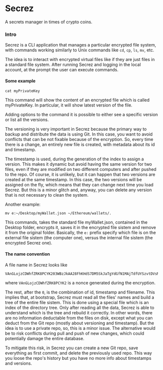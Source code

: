 # Secrez
A secrets manager in times of crypto coins.

### Intro

Secrez is a CLI application that manages a particular encrypted file system, with commands working similarly to Unix commands like `cd`, `cp`, `ls`, `mv`, etc.

The idea is to interact with encrypted virtual files like if they are just files in a standard file system. After running Secrez and logging in the local account, at the prompt the user can execute commands.

#### Some example

```
cat myPrivateKey
```

This command will show the content of an encrypted file which is called myPrivateKey. In particular, it will show latest version of the file.

Adding options to the command it is possible to either see a specific version or list all the versions.

The versioning is very important in Secrez because the primary way to backup and distribute the data is using Git. In this case, you want to avoid conflicts that can be not fixable because of the encryption. So, every time there is a change, an entirely new file is created, with metadata about its id and timestamp. 

The timestamp is used, during the generation of the index to assign a version. This makes it dynamic but avoid having the same version for two files, even if they are modified on two different computers and after pushed to the repo. Of course, it is unlikely, but it can happen that two versions are created at the same timestamp. In this case, the two versions will be assigned on the fly, which means that they can change next time you load Secrez. But this is a minor glitch and, anyway, you can delete any version that is not necessary to clean the system.

Another example:

```
mv e:~/Desktop/myWallet.json ~/Ethereum/wallets/. 
```
 
This commands, takes the standard file myWallet.json, contained in the Desktop folder, encrypts it, saves it in the encrypted file sistem and remove it from the original folder. Basically, the `e:` prefix specify which file is on the external file sistem (the computer one), versus the internal file sistem (the encrypted Secrez one).

#### The name convention

A file name in Secrez looks like 
```
VAnGLojzCDWhfZRK8PCYK203WBzJkAA28FhKHdS7DM5SkJaTgYdGfN1MAjTdfUYSzvtDVsMJvGodoHWzMuK6zr
```
where `VAnGLojzCDWhfZRK8PCYK2` is a nonce generated during the encryption.

The rest, after the `0`, is the combination of id, timestamp and filename. This implies that, at bootstrap, Secrez must read all the files' names and build a tree of the entire file sistem. This is done using a special file which is an index of the directory tree. Only after reading all the data, Secrez is able to understand which is the tree and rebuild it correctly. In other words, there are no information deductable from the files on disk, except what you can deduct from the Git repo (mostly about versioning and timestamp). But the idea is to use a private repo, so, this is a minor issue. The alternative would be to risk conflicts during pull and push of new changes, which could potentially damage the entire database.

To mitigate this risk, in Secrez you can create a new Git repo, save everything as first commit, and delete the previously used repo. This way you loose the repo's history but you have no more info about timestamps and versions.     


